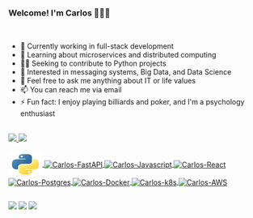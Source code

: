 ### Welcome! I'm Carlos ✌🏼🤓

<br>

- 💼 Currently working in full-stack development
- 🌱 Learning about microservices and distributed computing
- 🤝🏻 Seeking to contribute to Python projects
- 🤔 Interested in messaging systems, Big Data, and Data Science
- 💬 Feel free to ask me anything about IT or life values
- 📫 You can reach me via email
- ⚡ Fun fact: I enjoy playing billiards and poker, and I'm a psychology enthusiast

<br>

<div>
  <a href="https://carloschiarelli.github.io/">
  <img height="180em" src="https://github-readme-stats.vercel.app/api?username=CarlosChiarelli&show_icons=true&theme=dracula&include_all_commits=true"/>
  <img height="180em" src="https://github-readme-stats.vercel.app/api/top-langs/?username=CarlosChiarelli&layout=compact&langs_count=7&theme=dracula"/>
</div>
  
<div style="display: inline_block"><br>
<img align="center" alt="Carlos-Python" height="50" width="67" src="https://raw.githubusercontent.com/devicons/devicon/master/icons/python/python-original.svg">
<img align="center" alt="Carlos-FastAPI" height="50" width="67" src="https://cdn.jsdelivr.net/gh/devicons/devicon@latest/icons/fastapi/fastapi-original.svg">
<img align="center" alt="Carlos-Javascript" height="50" width="67" src="https://cdn.jsdelivr.net/gh/devicons/devicon@latest/icons/javascript/javascript-original.svg">
<img align="center" alt="Carlos-React" height="50" width="67" src="https://cdn.jsdelivr.net/gh/devicons/devicon@latest/icons/react/react-original.svg">
<img align="center" alt="Carlos-Postgres" height="50" width="67" src="https://cdn.jsdelivr.net/gh/devicons/devicon/icons/postgresql/postgresql-original.svg">
<img align="center" alt="Carlos-Docker" height="50" width="67" src="https://cdn.jsdelivr.net/gh/devicons/devicon/icons/docker/docker-original.svg">
<img align="center" alt="Carlos-k8s" height="50" width="67" src="https://cdn.jsdelivr.net/gh/devicons/devicon/icons/kubernetes/kubernetes-plain.svg">
<img align="center" alt="Carlos-AWS" height="50" width="67" src="https://cdn.jsdelivr.net/gh/devicons/devicon@latest/icons/amazonwebservices/amazonwebservices-plain-wordmark.svg">
  
##

<div> 
  <a href="https://www.instagram.com/carlos_chiarelli/" target="_blank"><img src="https://img.shields.io/badge/-Instagram-%23E4405F?style=for-the-badge&logo=instagram&logoColor=white" target="_blank"></a>
  <a href = "mailto:ca.chiarelli.97@gmail.com"><img src="https://img.shields.io/badge/-Gmail-%23333?style=for-the-badge&logo=gmail&logoColor=white" target="_blank"></a>
  <a href="https://www.linkedin.com/in/carlosaugustojardimchiarelli/" target="_blank"><img src="https://img.shields.io/badge/-LinkedIn-%230077B5?style=for-the-badge&logo=linkedin&logoColor=white" target="_blank"></a>  
</div>

